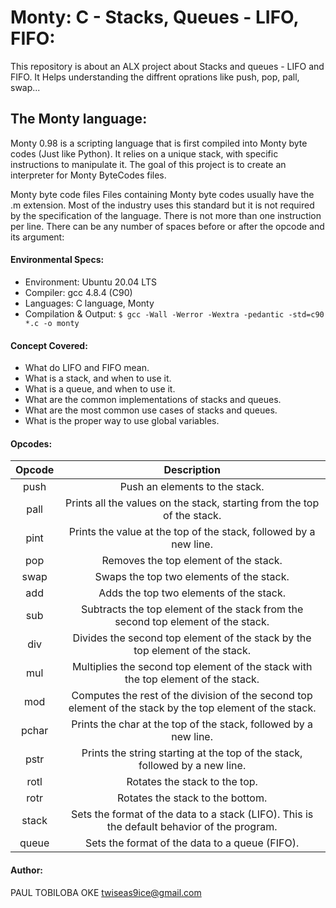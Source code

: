 # Monty: C - Stacks, Queues - LIFO, FIFO:

This repository is about an ALX project about Stacks and queues - LIFO and FIFO. It Helps understanding the diffrent oprations like push, pop, pall, swap...

## The Monty language:

Monty 0.98 is a scripting language that is first compiled into Monty byte codes (Just like Python). It relies on a unique stack, with specific instructions to manipulate it. The goal of this project is to create an interpreter for Monty ByteCodes files.

Monty byte code files
Files containing Monty byte codes usually have the .m extension. Most of the industry uses this standard but it is not required by the specification of the language. There is not more than one instruction per line. There can be any number of spaces before or after the opcode and its argument:

#### Environmental Specs:

- Environment: Ubuntu 20.04 LTS
- Compiler: gcc 4.8.4 (C90)
- Languages: C language, Monty
- Compilation & Output:
  `$ gcc -Wall -Werror -Wextra -pedantic -std=c90 *.c -o monty`

#### Concept Covered:

- What do LIFO and FIFO mean.
- What is a stack, and when to use it.
- What is a queue, and when to use it.
- What are the common implementations of stacks and queues.
- What are the most common use cases of stacks and queues.
- What is the proper way to use global variables.

#### Opcodes:

| Opcode |                                                Description                                                |
| :----: | :-------------------------------------------------------------------------------------------------------: |
|  push  |                                      Push an elements to the stack.                                       |
|  pall  |                  Prints all the values on the stack, starting from the top of the stack.                  |
|  pint  |                     Prints the value at the top of the stack, followed by a new line.                     |
|  pop   |                                   Removes the top element of the stack.                                   |
|  swap  |                                 Swaps the top two elements of the stack.                                  |
|  add   |                                  Adds the top two elements of the stack.                                  |
|  sub   |             Subtracts the top element of the stack from the second top element of the stack.              |
|  div   |               Divides the second top element of the stack by the top element of the stack.                |
|  mul   |             Multiplies the second top element of the stack with the top element of the stack.             |
|  mod   | Computes the rest of the division of the second top element of the stack by the top element of the stack. |
| pchar  |                     Prints the char at the top of the stack, followed by a new line.                      |
|  pstr  |                Prints the string starting at the top of the stack, followed by a new line.                |
|  rotl  |                                       Rotates the stack to the top.                                       |
|  rotr  |                                     Rotates the stack to the bottom.                                      |
| stack  |        Sets the format of the data to a stack (LIFO). This is the default behavior of the program.        |
| queue  |                              Sets the format of the data to a queue (FIFO).                               |

#### Author:

PAUL TOBILOBA OKE <twiseas9ice@gmail.com>
